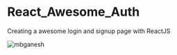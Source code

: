 # React_Awesome_Auth
Creating a awesome login and signup page with ReactJS


<p align="left"> <img src="https://komarev.com/ghpvc/?username=mbganesh&label=Views&color=blue&style=plastic" alt="mbganesh" /> </p>
